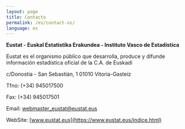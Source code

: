```yaml
---
layout: page
title: Contacto
permalink: /es/contact-us/
language: es
---
```



**Eustat - Euskal Estatistika Erakundea - Instituto Vasco de Estadística**

Eustat es el organismo público que desarrolla, produce y difunde información estadística oficial de la C.A. de Euskadi

c/Donostia - San Sebastián, 1
01010 Vitoria-Gasteiz

Tfno: 		(+34) 945017500

Fax: 		(+34) 945017501

Email: 		webmaster_eustat@eustat.eus

WebSite:	[www.eustat.eus](https://www.eustat.eus/indice.html)
